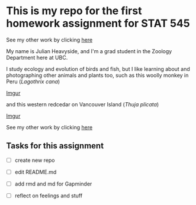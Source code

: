 # This is my repo for the first homework assignment for STAT 545

See my other work by clicking [here](https://github.com/julianheavyside?tab=repositories)

My name is Julian Heavyside, and I'm a grad student in the Zoology Department here at UBC.

I study ecology and evolution of birds and fish, but I like learning about and photographing other animals and plants too, such as this woolly monkey in Peru (*Lagothrix cana*)

[Imgur](https://i.imgur.com/J4PtsOz.jpg)

and this western redcedar on Vancouver Island (*Thuja plicata*)

[Imgur](https://i.imgur.com/XCD47P0.jpg)


See my other work by clicking [here](https://github.com/julianheavyside?tab=repositories)

## Tasks for this assignment

- [ ] create new repo
- [ ] edit README.md
- [ ] add rmd and md for Gapminder
- [ ] reflect on feelings and stuff

